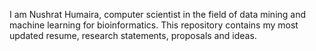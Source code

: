 I am Nushrat Humaira, computer scientist in the field of data mining and machine learning for bioinformatics. This repository contains my most updated resume, research statements, proposals and ideas.
